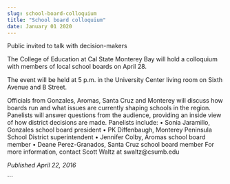 ```yaml
---
slug: school-board-colloquium
title: "School board colloquium"
date: January 01 2020
---
```


 
<p>Public invited to talk with decision-makers</p>
<p>
  The College of Education at Cal State Monterey Bay will hold a colloquium with
  members of local school boards on April 28.
</p>
<p>
  The event will be held at 5 p.m. in the University Center living room on Sixth
  Avenue and B Street.
</p>
<p>
  Officials from Gonzales, Aromas, Santa Cruz and Monterey will discuss how
  boards run and what issues are currently shaping schools in the region.
  Panelists will answer questions from the audience, providing an inside view of
  how district decisions are made. Panelists include: • Sonia Jaramillo,
  Gonzales school board president • PK Diffenbaugh, Monterey Peninsula School
  District superintendent • Jennifer Colby, Aromas school board member • Deane
  Perez&#45;Granados, Santa Cruz school board member For more information,
  contact Scott Waltz at swaltz@csumb.edu

  <em>Published April 22, 2016</em>
</p>
```
